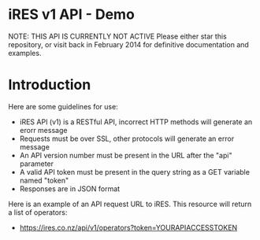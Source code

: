 iRES v1 API - Demo
=======

NOTE: THIS API IS CURRENTLY NOT ACTIVE
Please either star this repository, or visit back in February 2014 for definitive documentation and examples.

Introduction
=======

Here are some guidelines for use:
- iRES API (v1) is a RESTful API, incorrect HTTP methods will generate an erorr message
- Requests must be over SSL, other protocols will generate an error message
- An API version number must be present in the URL after the "api" parameter
- A valid API token must be present in the query string as a GET variable named "token"
- Responses are in JSON format

Here is an example of an API request URL to iRES. This resource will return a list of operators:
- https://ires.co.nz/api/v1/operators?token=YOURAPIACCESSTOKEN